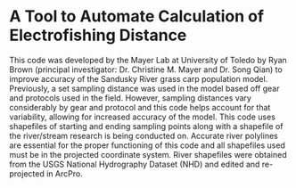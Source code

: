 # A Tool to Automate Calculation of Electrofishing Distance
This code was developed by the Mayer Lab at University of Toledo by Ryan Brown (principal investigator: Dr. Christine M. Mayer and Dr. Song Qian) to improve accuracy of the Sandusky River grass carp population model. Previously, a set sampling distance was used in the model based off gear and protocols used in the field. However, sampling distances vary considerably by gear and protocol and this code helps account for that variability, allowing for increased accuracy of the model. This code uses shapefiles of starting and ending sampling points along with a shapefile of the river/stream research is being conducted on. Accurate river polylines are essential for the proper functioning of this code and all shapefiles used must be in the projected coordinate system. River shapefiles were obtained from the USGS National Hydrography Dataset (NHD) and edited and re-projected in ArcPro.
